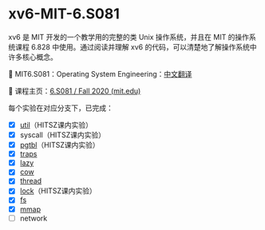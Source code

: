# xv6-MIT-6.S081
xv6 是 MIT 开发的一个教学用的完整的类 Unix 操作系统，并且在 MIT 的操作系统课程 6.828 中使用。通过阅读并理解 xv6 的代码，可以清楚地了解操作系统中许多核心概念。

:feet: MIT6.S081：Operating System Engineering：[中文翻译](https://mit-public-courses-cn-translatio.gitbook.io/mit6-s081/)

:feet: 课程主页：[6.S081 / Fall 2020 (mit.edu)](https://pdos.csail.mit.edu/6.S081/2020/index.html)


每个实验在对应分支下，已完成：
- [x] [util](https://github.com/YounG-0516/xv6-6.S081/tree/util)（HITSZ课内实验）
- [x] syscall（HITSZ课内实验）
- [x] [pgtbl](https://github.com/YounG-0516/xv6-6.S081/tree/pgtbl)（HITSZ课内实验）
- [x] [traps](https://github.com/YounG-0516/xv6-6.S081/tree/traps)
- [x] [lazy](https://github.com/YounG-0516/xv6-6.S081/tree/lazy)
- [x] [cow](https://github.com/YounG-0516/xv6-6.S081/tree/cow)
- [x] [thread](https://github.com/YounG-0516/xv6-6.S081/tree/thread)
- [x] [lock](https://github.com/YounG-0516/xv6-6.S081/tree/lock)（HITSZ课内实验）
- [x] [fs](https://github.com/YounG-0516/xv6-6.S081/tree/fs)
- [x] [mmap](https://github.com/YounG-0516/xv6-6.S081/tree/mmap)
- [ ] network
